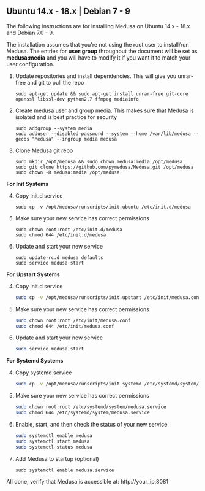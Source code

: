 ## Ubuntu 14.x - 18.x | Debian 7 - 9
The following instructions are for installing Medusa on Ubuntu 14.x - 18.x and Debian 7.0 - 9.

The installation assumes that you're not using the root user to install/run Medusa. The entries for **user:group** throughout the document will be set as **medusa:media** and you will have to modify it if you want it to match your user configuration.

1. Update repositories and install dependencies.
    This will give you unrar-free and git to pull the repo
 
   ```
   sudo apt-get update && sudo apt-get install unrar-free git-core openssl libssl-dev python2.7 ffmpeg mediainfo
   ```

2. Create medusa user and group media.
    This makes sure that Medusa is isolated and is best practice for security
   
    ```
    sudo addgroup --system media
    sudo adduser --disabled-password --system --home /var/lib/medusa --gecos "Medusa" --ingroup media medusa
    ```
   
3. Clone Medusa git repo
 
    ```
    sudo mkdir /opt/medusa && sudo chown medusa:media /opt/medusa
    sudo git clone https://github.com/pymedusa/Medusa.git /opt/medusa
    sudo chown -R medusa:media /opt/medusa
    ```

**For Init Systems**
	
4. Copy init.d service
 
    ```
    sudo cp -v /opt/medusa/runscripts/init.ubuntu /etc/init.d/medusa
    ```
 
5. Make sure your new service has correct permissions
 
    ```
    sudo chown root:root /etc/init.d/medusa
    sudo chmod 644 /etc/init.d/medusa
    ```
 
6. Update and start your new service
   
    ```
    sudo update-rc.d medusa defaults
    sudo service medusa start
    ```
	
**For Upstart Systems**

4. Copy init.d service
    ```bash
    sudo cp -v /opt/medusa/runscripts/init.upstart /etc/init/medusa.conf
    ```

5. Make sure your new service has correct permissions
    ```bash
    sudo chown root:root /etc/init/medusa.conf
    sudo chmod 644 /etc/init/medusa.conf
    ```

6. Update and start your new service
    ```bash
    sudo service medusa start
    ```

**For Systemd Systems**

4. Copy systemd service
    ```bash
    sudo cp -v /opt/medusa/runscripts/init.systemd /etc/systemd/system/medusa.service
    ```
 
5. Make sure your new service has correct permissions
    ```bash
    sudo chown root:root /etc/systemd/system/medusa.service
    sudo chmod 644 /etc/systemd/system/medusa.service
    ```
 
6. Enable, start, and then check the status of your new service
    ```bash
    sudo systemctl enable medusa
    sudo systemctl start medusa
    sudo systemctl status medusa
    ```

7. Add Medusa to startup (optional)
    ```
    sudo systemctl enable medusa.service
    ```

All done, verify that Medusa is accessible at: http://your_ip:8081